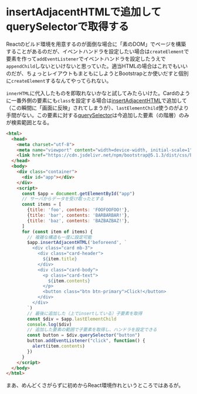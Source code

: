 # insertAdjacentHTMLで追加してquerySelectorで取得する

Reactのビルド環境を用意するのが面倒な場合に「素のDOM」でページを構築することがあるのだが、イベントハンドラを設定したい場合は`createElement`で要素を作って`addEventListener`でイベントハンドラを設定したうえで`appendChild`しないといけないと思っていた。適当HTMLの場合はこれでもいいのだが、ちょっとレイアウトもまともにしようとBootstrapとか使いだすと個別に`createElement`するなんてやってられない。

`innerHTML`に代入したものを即取れないかなと試してみたらいけた。Cardのように一番外側の要素にも`class`を設定する場合は[insertAdjacentHTML](https://developer.mozilla.org/ja/docs/Web/API/Element/insertAdjacentHTML)で追加して（この瞬間に「画面に反映」されてしまうが）、`lastElementChild`使うのがより手間がない。この要素に対する[querySelector](https://developer.mozilla.org/ja/docs/Web/API/Element/querySelector)は今追加した要素（の階層）のみが検索範囲となる。

```html
<html>
  <head>
    <meta charset="utf-8">
    <meta name="viewport" content="width=device-width, initial-scale=1">
    <link href="https://cdn.jsdelivr.net/npm/bootstrap@5.1.3/dist/css/bootstrap.min.css" rel="stylesheet" integrity="sha384-1BmE4kWBq78iYhFldvKuhfTAU6auU8tT94WrHftjDbrCEXSU1oBoqyl2QvZ6jIW3" crossorigin="anonymous">
  </head>
  <body>
    <div class="container">
      <div id="app"></div>
    </div>
    <script>
      const $app = document.getElementById("app")
      // サーバからデータを受け取ったとする
      const items = [
        {title: 'foo', contents: 'FOOFOOFOO!'},
        {title: 'bar', contents: 'BARBARBAR!'},
        {title: 'baz', contents: 'BAZBAZBAZ!'},
      ]
      for (const item of items) {
        // 複雑な構造も一度に設定可能
        $app.insertAdjacentHTML('beforeend', `
          <div class="card mb-3">
            <div class="card-header">
              ${item.title}
            </div>
            <div class="card-body">
              <p class="card-text">
                ${item.contents}
              </p>
              <button class="btn btn-primary">Click!</button>
            </div>
          </div>
        `)
        // 最後に追加した（上でinsertしている）子要素を取得
        const $div = $app.lastElementChild
        console.log($div)
        // 追加した要素の範囲で子要素を取得し、ハンドラを設定できる
        const button = $div.querySelector("button")
        button.addEventListener("click", function() {
          alert(item.contents)
        })
      }
    </script>
  </body>
</html>
```

まあ、めんどくさがらずに初めからReact環境作れというところではあるが。
